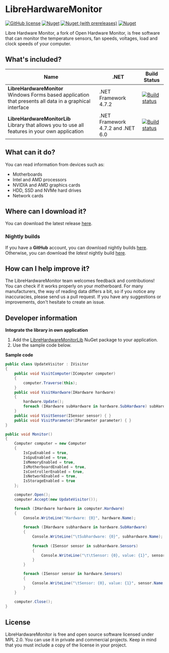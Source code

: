 # LibreHardwareMonitor
[![GitHub license](https://img.shields.io/github/license/LibreHardwareMonitor/LibreHardwareMonitor)](https://github.com/LibreHardwareMonitor/LibreHardwareMonitor/blob/master/LICENSE) [![Nuget](https://img.shields.io/nuget/v/LibreHardwareMonitorLib)](https://www.nuget.org/packages/LibreHardwareMonitorLib/) [![Nuget (with prereleases)](https://img.shields.io/nuget/vpre/LibreHardwareMonitorLib?label=nuget-pre)](https://www.nuget.org/packages/LibreHardwareMonitorLib/) [![Nuget](https://img.shields.io/nuget/dt/LibreHardwareMonitorLib?label=nuget-downloads)](https://www.nuget.org/packages/LibreHardwareMonitorLib/)

Libre Hardware Monitor, a fork of Open Hardware Monitor, is free software that can monitor the temperature sensors, fan speeds, voltages, load and clock speeds of your computer. 

## What's included?
| Name| .NET | Build Status |
| --- | --- | --- | 
| **LibreHardwareMonitor** <br /> Windows Forms based application that presents all data in a graphical interface | .NET Framework 4.7.2 | [![Build status](https://github.com/LibreHardwareMonitor/LibreHardwareMonitor/workflows/CI/badge.svg)](https://github.com/LibreHardwareMonitor/LibreHardwareMonitor/actions) | 
| **LibreHardwareMonitorLib** <br /> Library that allows you to use all features in your own application | .NET Framework 4.7.2 and .NET 6.0 | [![Build status](https://github.com/LibreHardwareMonitor/LibreHardwareMonitor/workflows/CI/badge.svg)](https://github.com/LibreHardwareMonitor/LibreHardwareMonitor/actions) | 

## What can it do?
You can read information from devices such as:
- Motherboards
- Intel and AMD processors
- NVIDIA and AMD graphics cards
- HDD, SSD and NVMe hard drives
- Network cards

## Where can I download it?
You can download the latest release [here](https://github.com/LibreHardwareMonitor/LibreHardwareMonitor/releases).

### Nightly builds
If you have a **GitHub** account, you can download nightly builds [here](https://github.com/LibreHardwareMonitor/LibreHardwareMonitor/actions). Otherwise, you can download the *latest* nightly build [here](https://nightly.link/LibreHardwareMonitor/LibreHardwareMonitor/workflows/master/master/LibreHardwareMonitor-net472.zip).

## How can I help improve it?
The LibreHardwareMonitor team welcomes feedback and contributions!<br/>
You can check if it works properly on your motherboard. For many manufacturers, the way of reading data differs a bit, so if you notice any inaccuracies, please send us a pull request. If you have any suggestions or improvements, don't hesitate to create an issue.

## Developer information
**Integrate the library in own application**
1. Add the [LibreHardwareMonitorLib](https://www.nuget.org/packages/LibreHardwareMonitorLib/) NuGet package to your application.
2. Use the sample code below.


**Sample code**
```c#
public class UpdateVisitor : IVisitor
{
    public void VisitComputer(IComputer computer)
    {
        computer.Traverse(this);
    }
    public void VisitHardware(IHardware hardware)
    {
        hardware.Update();
        foreach (IHardware subHardware in hardware.SubHardware) subHardware.Accept(this);
    }
    public void VisitSensor(ISensor sensor) { }
    public void VisitParameter(IParameter parameter) { }
}

public void Monitor()
{
    Computer computer = new Computer
    {
        IsCpuEnabled = true,
        IsGpuEnabled = true,
        IsMemoryEnabled = true,
        IsMotherboardEnabled = true,
        IsControllerEnabled = true,
        IsNetworkEnabled = true,
        IsStorageEnabled = true
    };

    computer.Open();
    computer.Accept(new UpdateVisitor());

    foreach (IHardware hardware in computer.Hardware)
    {
        Console.WriteLine("Hardware: {0}", hardware.Name);
        
        foreach (IHardware subhardware in hardware.SubHardware)
        {
            Console.WriteLine("\tSubhardware: {0}", subhardware.Name);
            
            foreach (ISensor sensor in subhardware.Sensors)
            {
                Console.WriteLine("\t\tSensor: {0}, value: {1}", sensor.Name, sensor.Value);
            }
        }

        foreach (ISensor sensor in hardware.Sensors)
        {
            Console.WriteLine("\tSensor: {0}, value: {1}", sensor.Name, sensor.Value);
        }
    }
    
    computer.Close();
}
```

## License
LibreHardwareMonitor is free and open source software licensed under MPL 2.0. You can use it in private and commercial projects. Keep in mind that you must include a copy of the license in your project.
